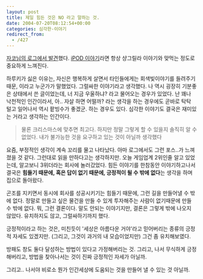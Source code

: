 ```yaml
---
layout: post
title: 제일 힘든 것은 NO 라고 말하는 것.
date: 2004-07-20T08:12:54+00:00
categories: 심각한-이야기
redirect_from:
  - /427
---
```


<a href="http://www.jacopast.com/mt/archives/001581.html" target="bb">자코님의 로그에서 발견</a>했다. <a href="http://www.ddalos.net/tt/index.php?pl=103&amp;nc=1" target="bb">iPOD 이야기</a>라면 항상 샹그릴라 이야기와 맞먹는 정도로 중요하게 느껴진다.

하루키가 싫은 이유는, 자신은 행복하게 살면서 타인들에게는 회색빛이야기를 들려주기 때문, 이라고 누군가가 말했었다. 그럴싸한 이야기라고 생각했다. 나 역시 굉장히 기분좋은 상태에서 쓴 글이었는데, 너 지금 우울하냐? 라고 물어오는 경우가 있었다. 난 꽤나 낙천적인 인간이라서, 아.. 자살 하면 어떨까? 라는 생각을 하는 경우에도 곧바로 탁탁 털고 일어나서 역시 팥빙수가 좋겠군. 하는 경우도 있다. 심각한 이야기도 결국은 재미있는 거라고 생각하는 인간이다.

> 물론 크리스마스에 맞추면 최고다. 하지만 정말 그렇게 할 수 있을지 솔직히 알 수 없었다. 내가 불가능한 것을 요구하고 있는 것이 아닐까 생각했다

요즘, 부정적인 생각이 계속 꼬리를 물고 나타났다. 아마 로그에서도 그런 포스..가 느껴졌을 것 같다. 그런대로 읽을 만하다고는 생각하지만. 오늘 게임업계 2위인줄 알고 있었는데, 알고보니 3위더라는 회사에 놀러갔었다. 힘든 이야기를 한참동안 이야기하고나서 결국은 <strong>힘들기 때문에, 혹은 답이 없기 때문에, 긍정적이 될 수 밖에 없다</strong>는 생각을 하며 집으로 돌아왔다.

곤조를 지키면서 동시에 회사를 성공시키기는 힘들기 때문에, 그런 길을 만들어낼 수 밖에 없다. 정말로 만들고 싶은 물건을 만들 수 있게 투자해주는 사람이 없기때문에 만들 수 밖에 없다. 뭐, 그런 결론이다. 말도 안되는 이야기지만, 결론은 그렇게 밖에 나오지 않았다. 유치하지도 않고, 그럴싸하기까지 했다.

긍정적이라고 하는 것은, 미친듯이 '세상은 아름다운 거야'라고 믿어버리는 종류의 긍정적 자세도 있겠지만. (그리고, 그것이 과거의 내 모습이었지만) 그건 좀 유치해보였다.

방패도 창도 둘다 달성하는 방법이 있다고 가정해버리는 것. 그리고, 나서 무식하게 긍정해버리고, 방법을 찾아나서는 것이 진짜 긍정적인 자세가 아닐까.

그리고.. 나서야 비로소 뭔가 인간세상에 도움되는 것을 만들어 낼 수 있는 것 아닐까.

